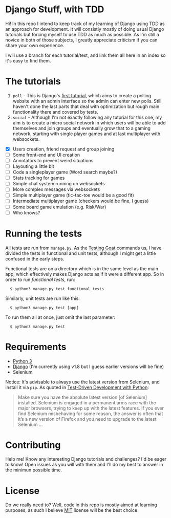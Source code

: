 # Django Stuff, with TDD

Hi! In this repo I intend to keep track of my learning of Django using
TDD as an approach for development. It will consistly mostly of doing
usual Django tutorials but forcing myself to use TDD as much as
possible. As I'm still a novice in both of those subjects, I greatly
appreciate criticism if you can share your own experience.

I will use a branch for each tutorial/test, and link them all here in
an index so it's easy to find them.

# The tutorials

1. `poll` - This is Django's [first tutorial](https://docs.djangoproject.com/en/1.8/intro/tutorial03/), which aims to create a polling website with an admin interface so the admin can enter new polls. Still haven't done the last parts that deal with optimization but rough main functionality there and covered by tests.
1. `social` - Although I'm not exactly following any tutorial for this one, my aim is to create a micro social network in which users will be able to add themselves and join groups and eventually grow that to a gaming network, starting with single player games and at last multiplayer with websockets.

  - [x] Users creation, friend request and group joining
  - [ ] Some front-end and UI creation
  - [ ] Annotators to prevent weird situations
  - [ ] Layouting a little bit
  - [ ] Code a singleplayer game (Word search maybe?)
  - [ ] Stats tracking for games
  - [ ] Simple chat system running on websockets
  - [ ] More complex messages via websockets
  - [ ] Simple multiplayer game (tic-tac-toe would be a good fit)
  - [ ] Intermediate multiplayer game (checkers would be fine, I guess)
  - [ ] Some board game emulation (e.g. Risk/War)
  - [ ] Who knows?

# Running the tests

All tests are run from `manage.py`. As the [Testing Goat](http://www.obeythetestinggoat.com) commands us, I
have divided the tests in functional and unit tests, although I might
get a little confused in the early steps.

Functional tests are on a directory which is in the same level as the
main app, which effectively makes Django acts as if it were a different app. So in order to run *functional tests*, run:

```
  $ python3 manage.py test functional_tests
```

Similarly, unit tests are run like this:
```
  $ python3 manage.py test [app]
```

To run them all at once, just omit the last parameter:
```
  $ python3 manage.py test
```
# Requirements

  * [Python 3](https://www.python.org/downloads/)
  * [Django](https://www.djangoproject.com/download/) (I'm currently using v1.8 but I guess earlier versions will be fine)
  * Selenium

Notice: It's advisable to always use the latest version from Selenium, and install it via `pip`. As quoted in [Test-Driven Development with Python](http://chimera.labs.oreilly.com/books/1234000000754/pr02.html#_required_python_packages):

> Make sure you have the absolute latest version [of Selenium]
> installed. Selenium is engaged in a permanent arms race with the
> major browsers, trying to keep up with the latest features. If you
> ever find Selenium misbehaving for some reason, the answer is often
> that it’s a new version of Firefox and you need to upgrade to the
> latest Selenium …


# Contributing

Help me! Know any interesting Django tutorials and challenges? I'd
be eager to know! Open issues as you will with them and I'll do my
best to answer in the minimun possible time.

# License

Do we really need to? Well, code in this repo is mostly aimed at
learning purposes, as such I believe [MIT](http://opensource.org/licenses/MIT) license will be the best
choice.
